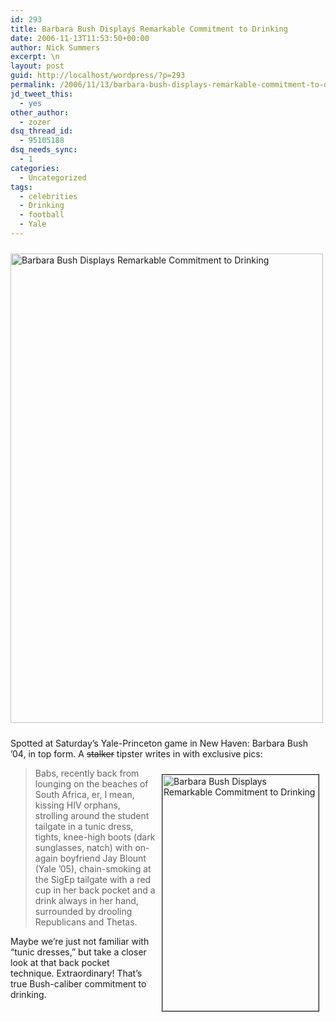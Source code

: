 ```yaml
---
id: 293
title: Barbara Bush Displays Remarkable Commitment to Drinking
date: 2006-11-13T11:53:50+00:00
author: Nick Summers
excerpt: \n
layout: post
guid: http://localhost/wordpress/?p=293
permalink: /2006/11/13/barbara-bush-displays-remarkable-commitment-to-drinking/
jd_tweet_this:
  - yes
other_author:
  - zozer
dsq_thread_id:
  - 95105188
dsq_needs_sync:
  - 1
categories:
  - Uncategorized
tags:
  - celebrities
  - Drinking
  - football
  - Yale
---
```

<img width="500" vspace="10" hspace="0" height="751" border="0" src="http://www.ivygateblog.com/wp-content/uploads/2006/11/barbarabush2.jpg" alt="Barbara Bush Displays Remarkable Commitment to Drinking" />

Spotted at Saturday&#8217;s Yale-Princeton game in New Haven: Barbara Bush &#8217;04, in top form. A <strike>stalker</strike> tipster writes in with exclusive pics:

> [<img width="250" vspace="10" hspace="10" height="378" border="1" align="right" src="http://www.ivygateblog.com/wp-content/uploads/2006/11/barbarabush1small.jpg" alt="Barbara Bush Displays Remarkable Commitment to Drinking" />](http://www.ivygateblog.com/wp-content/uploads/2006/11/barbarabush1.jpg)Babs, recently back from lounging on the beaches of South Africa, er, I mean, kissing HIV orphans, strolling around the student tailgate in a tunic dress, tights, knee-high boots (dark sunglasses, natch) with on-again boyfriend Jay Blount (Yale &#8217;05), chain-smoking at the SigEp tailgate with a red cup in her back pocket and a drink always in her hand, surrounded by drooling Republicans and Thetas.

Maybe we&#8217;re just not familiar with &#8220;tunic dresses,&#8221; but take a closer look at that back pocket technique. Extraordinary! That&#8217;s true Bush-caliber commitment to drinking.